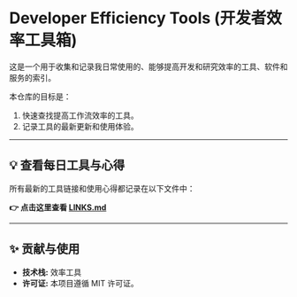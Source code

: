# Developer Efficiency Tools (开发者效率工具箱)

这是一个用于收集和记录我日常使用的、能够提高开发和研究效率的工具、软件和服务的索引。

本仓库的目标是：
1. 快速查找提高工作流效率的工具。
2. 记录工具的最新更新和使用体验。

---

## 💡 查看每日工具与心得

所有最新的工具链接和使用心得都记录在以下文件中：

**👉 点击这里查看 [LINKS.md](./LINKS.md)**

---

## ✨ 贡献与使用

* **技术栈:** 效率工具
* **许可证:** 本项目遵循 MIT 许可证。
